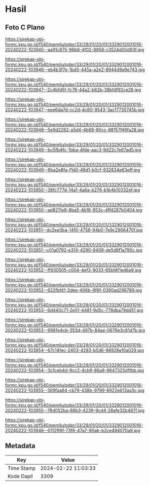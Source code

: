 # Hasil

## Foto C Plano

https://sirekap-obj-formc.kpu.go.id/f540/pemilu/pdpr/33/29/01/20/01/3329012001016-20240222-103945--aa91c875-96b6-4f02-8858-c3524d00d93f.jpg

https://sirekap-obj-formc.kpu.go.id/f540/pemilu/pdpr/33/29/01/20/01/3329012001016-20240222-103946--eb4b3f7e-1bd5-445a-a2e2-8944d9a9e743.jpg

https://sirekap-obj-formc.kpu.go.id/f540/pemilu/pdpr/33/29/01/20/01/3329012001016-20240222-103947--2c4bfd5f-fc78-44a2-b62b-38bfdf92ce28.jpg

https://sirekap-obj-formc.kpu.go.id/f540/pemilu/pdpr/33/29/01/20/01/3329012001016-20240222-103947--eee6da7d-cc2d-4c60-9543-3ac17735745b.jpg

https://sirekap-obj-formc.kpu.go.id/f540/pemilu/pdpr/33/29/01/20/01/3329012001016-20240222-103948--5e9d2262-a5d4-4b68-80cc-88157f46fa28.jpg

https://sirekap-obj-formc.kpu.go.id/f540/pemilu/pdpr/33/29/01/20/01/3329012001016-20240222-103949--bc5fb4fc-1bba-4fde-aac3-9d22c7e67ad5.jpg

https://sirekap-obj-formc.kpu.go.id/f540/pemilu/pdpr/33/29/01/20/01/3329012001016-20240222-103949--6ba2e8fa-f1d0-49d1-b0cf-932834e63eff.jpg

https://sirekap-obj-formc.kpu.go.id/f540/pemilu/pdpr/33/29/01/20/01/3329012001016-20240222-103950--38fc777d-14a1-4a6a-b276-b1b4b10332ef.jpg

https://sirekap-obj-formc.kpu.go.id/f540/pemilu/pdpr/33/29/01/20/01/3329012001016-20240222-103950--ad8211e8-8ba5-4b18-953c-4ff4287b0404.jpg

https://sirekap-obj-formc.kpu.go.id/f540/pemilu/pdpr/33/29/01/20/01/3329012001016-20240222-103951--dc2ee0ba-14f0-4758-94b0-7e9c2906470f.jpg

https://sirekap-obj-formc.kpu.go.id/f540/pemilu/pdpr/33/29/01/20/01/3329012001016-20240222-103951--c01a0792-e314-4290-9409-de5d8f1a790c.jpg

https://sirekap-obj-formc.kpu.go.id/f540/pemilu/pdpr/33/29/01/20/01/3329012001016-20240222-103952--ff930505-c004-4ef3-9033-65bf4f1ed6a9.jpg

https://sirekap-obj-formc.kpu.go.id/f540/pemilu/pdpr/33/29/01/20/01/3329012001016-20240222-103952--622fbf41-2dee-406b-9f6f-0360ad296789.jpg

https://sirekap-obj-formc.kpu.go.id/f540/pemilu/pdpr/33/29/01/20/01/3329012001016-20240222-103953--6d440c71-2e01-4481-9d5c-778dba79dd51.jpg

https://sirekap-obj-formc.kpu.go.id/f540/pemilu/pdpr/33/29/01/20/01/3329012001016-20240222-103953--9981e4cb-353d-497b-84ae-0676e3c61d7b.jpg

https://sirekap-obj-formc.kpu.go.id/f540/pemilu/pdpr/33/29/01/20/01/3329012001016-20240222-103954--67c14fec-2403-4283-b5d6-98928e10a029.jpg

https://sirekap-obj-formc.kpu.go.id/f540/pemilu/pdpr/33/29/01/20/01/3329012001016-20240222-103954--3c1ceb4d-9cc2-4cb9-86a8-8647325d1fbb.jpg

https://sirekap-obj-formc.kpu.go.id/f540/pemilu/pdpr/33/29/01/20/01/3329012001016-20240222-103955--369faa64-cb79-438b-9799-8922e613aa3c.jpg

https://sirekap-obj-formc.kpu.go.id/f540/pemilu/pdpr/33/29/01/20/01/3329012001016-20240222-103955--76d052ba-86b3-4239-9cd4-28afe32b487f.jpg

https://sirekap-obj-formc.kpu.go.id/f540/pemilu/pdpr/33/29/01/20/01/3329012001016-20240222-103946--0112ff6f-73f6-47a7-90ab-b2ce494070a9.jpg


## Metadata

| Key        | Value               |
| ---------- | ------------------- |
| Time Stamp | 2024-02-22 11:03:33 |
| Kode Dapil | 3309                |



